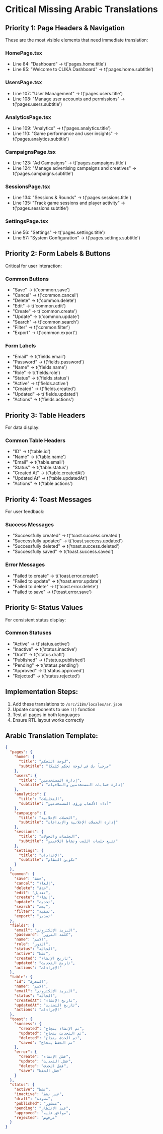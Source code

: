 # Critical Missing Arabic Translations

## Priority 1: Page Headers & Navigation
These are the most visible elements that need immediate translation:

### HomePage.tsx
- Line 84: "Dashboard" → t('pages.home.title')
- Line 85: "Welcome to CLIKA Dashboard" → t('pages.home.subtitle')

### UsersPage.tsx  
- Line 107: "User Management" → t('pages.users.title')
- Line 108: "Manage user accounts and permissions" → t('pages.users.subtitle')

### AnalyticsPage.tsx
- Line 109: "Analytics" → t('pages.analytics.title')
- Line 110: "Game performance and user insights" → t('pages.analytics.subtitle')

### CampaignsPage.tsx
- Line 123: "Ad Campaigns" → t('pages.campaigns.title')
- Line 124: "Manage advertising campaigns and creatives" → t('pages.campaigns.subtitle')

### SessionsPage.tsx
- Line 134: "Sessions & Rounds" → t('pages.sessions.title')
- Line 135: "Track game sessions and player activity" → t('pages.sessions.subtitle')

### SettingsPage.tsx
- Line 56: "Settings" → t('pages.settings.title')
- Line 57: "System Configuration" → t('pages.settings.subtitle')

## Priority 2: Form Labels & Buttons
Critical for user interaction:

### Common Buttons
- "Save" → t('common.save')
- "Cancel" → t('common.cancel')
- "Delete" → t('common.delete')
- "Edit" → t('common.edit')
- "Create" → t('common.create')
- "Update" → t('common.update')
- "Search" → t('common.search')
- "Filter" → t('common.filter')
- "Export" → t('common.export')

### Form Labels
- "Email" → t('fields.email')
- "Password" → t('fields.password')
- "Name" → t('fields.name')
- "Role" → t('fields.role')
- "Status" → t('fields.status')
- "Active" → t('fields.active')
- "Created" → t('fields.created')
- "Updated" → t('fields.updated')
- "Actions" → t('fields.actions')

## Priority 3: Table Headers
For data display:

### Common Table Headers
- "ID" → t('table.id')
- "Name" → t('table.name')
- "Email" → t('table.email')
- "Status" → t('table.status')
- "Created At" → t('table.createdAt')
- "Updated At" → t('table.updatedAt')
- "Actions" → t('table.actions')

## Priority 4: Toast Messages
For user feedback:

### Success Messages
- "Successfully created" → t('toast.success.created')
- "Successfully updated" → t('toast.success.updated')
- "Successfully deleted" → t('toast.success.deleted')
- "Successfully saved" → t('toast.success.saved')

### Error Messages
- "Failed to create" → t('toast.error.create')
- "Failed to update" → t('toast.error.update')
- "Failed to delete" → t('toast.error.delete')
- "Failed to save" → t('toast.error.save')

## Priority 5: Status Values
For consistent status display:

### Common Statuses
- "Active" → t('status.active')
- "Inactive" → t('status.inactive')
- "Draft" → t('status.draft')
- "Published" → t('status.published')
- "Pending" → t('status.pending')
- "Approved" → t('status.approved')
- "Rejected" → t('status.rejected')

## Implementation Steps:

1. Add these translations to `/src/i18n/locales/ar.json`
2. Update components to use `t()` function
3. Test all pages in both languages
4. Ensure RTL layout works correctly

## Arabic Translation Template:

```json
{
  "pages": {
    "home": {
      "title": "لوحة التحكم",
      "subtitle": "مرحباً بك في لوحة تحكم كليكا"
    },
    "users": {
      "title": "إدارة المستخدمين",
      "subtitle": "إدارة حسابات المستخدمين والصلاحيات"
    },
    "analytics": {
      "title": "التحليلات",
      "subtitle": "أداء الألعاب ورؤى المستخدمين"
    },
    "campaigns": {
      "title": "الحملات الإعلانية",
      "subtitle": "إدارة الحملات الإعلانية والإبداعات"
    },
    "sessions": {
      "title": "الجلسات والجولات",
      "subtitle": "تتبع جلسات اللعب ونشاط اللاعبين"
    },
    "settings": {
      "title": "الإعدادات",
      "subtitle": "تكوين النظام"
    }
  },
  "common": {
    "save": "حفظ",
    "cancel": "إلغاء",
    "delete": "حذف",
    "edit": "تعديل",
    "create": "إنشاء",
    "update": "تحديث",
    "search": "بحث",
    "filter": "تصفية",
    "export": "تصدير"
  },
  "fields": {
    "email": "البريد الإلكتروني",
    "password": "كلمة المرور",
    "name": "الاسم",
    "role": "الدور",
    "status": "الحالة",
    "active": "نشط",
    "created": "تاريخ الإنشاء",
    "updated": "تاريخ التحديث",
    "actions": "الإجراءات"
  },
  "table": {
    "id": "المعرف",
    "name": "الاسم",
    "email": "البريد الإلكتروني",
    "status": "الحالة",
    "createdAt": "تاريخ الإنشاء",
    "updatedAt": "تاريخ التحديث",
    "actions": "الإجراءات"
  },
  "toast": {
    "success": {
      "created": "تم الإنشاء بنجاح",
      "updated": "تم التحديث بنجاح",
      "deleted": "تم الحذف بنجاح",
      "saved": "تم الحفظ بنجاح"
    },
    "error": {
      "create": "فشل الإنشاء",
      "update": "فشل التحديث",
      "delete": "فشل الحذف",
      "save": "فشل الحفظ"
    }
  },
  "status": {
    "active": "نشط",
    "inactive": "غير نشط",
    "draft": "مسودة",
    "published": "منشور",
    "pending": "قيد الانتظار",
    "approved": "موافق عليه",
    "rejected": "مرفوض"
  }
}
```